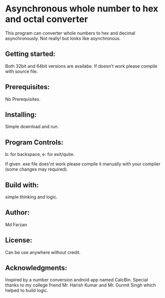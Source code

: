 
# Asynchronous whole number to hex and octal converter

This program can converter whole numbers to hex and decimal asynchronously. Not really! but looks like asynchronous.

## Getting started:
Both 32bit and 64bit versions are availabe. If doesn't work please compile with source file.

## Prerequisites:
No Prerequisites.

## Installing:
Simple download and run.

## Program Controls:
b:	for backspace,
e: 	for exit/quite.

If given .exe file does'nt work please compile it manually with your compiler (some changes may required).

## Build with:
simple thinking and logic.

## Author:
Md Farzan

## License:
Can be use anywhere without credit.

## Acknowledgments:
Inspired by a number conversion android app named CalcBin.
Special thanks to my college friend Mr. Harish Kumar and Mr. Gurmit Singh which helped to build logic. 
